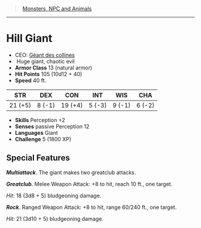 ﻿---
!MonsterItem
Family: MonsterVO
Type: giant
Size: Huge
Alignment: chaotic evil
ArmorClass: 13 (natural armor)
HitPoints: 105 (10d12 + 40)
Speed: 40 ft.
Strength: 21 (+5)
Dexterity: ' 8 (-1)'
Constitution: 19 (+4)
Intelligence: ' 5 (-3)'
Wisdom: ' 9 (-1)'
Charisma: ' 6 (-2)'
Skills: Perception +2
Senses: passive Perception 12
Languages: Giant
Challenge: 5 (1800 XP)
Id: monsters_vo.md#hill-giant
ParentLink: monsters_vo.md#monsters-npc-and-animals
Name: Hill Giant
ParentName: Monsters, NPC and Animals
NameLevel: 1
AltName: '[Géant des collines](hd_monsters_geant_des_collines.md)'
Attributes: {}
AttributesDictionary: >+
  {}

---
> [Monsters, NPC and Animals](srd_monsters.md)

---

# Hill Giant

- CEO: [Géant des collines](hd_monsters_geant_des_collines.md)
-  Huge giant, chaotic evil
- **Armor Class** 13 (natural armor)
- **Hit Points** 105 (10d12 + 40)
- **Speed** 40 ft.

|STR|DEX|CON|INT|WIS|CHA|
|---|---|---|---|---|---|
|21 (+5)| 8 (-1)|19 (+4)| 5 (-3)| 9 (-1)| 6 (-2)|

- **Skills** Perception +2
- **Senses** passive Perception 12
- **Languages** Giant
- **Challenge** 5 (1800 XP)

## Special Features

**_Multiattack_**. The giant makes two greatclub attacks.

**_Greatclub_**. Melee Weapon Attack: +8 to hit, reach 10 ft., one target.

_Hit_: 18 (3d8 + 5) bludgeoning damage.

**_Rock_**. Ranged Weapon Attack: +8 to hit, range 60/240 ft., one target.

_Hit_: 21 (3d10 + 5) bludgeoning damage.

